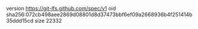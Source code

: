 version https://git-lfs.github.com/spec/v1
oid sha256:072cb498aee2869d08801d8d37473bbf6ef09a2668936b4f251414b35ddd15cd
size 22332
